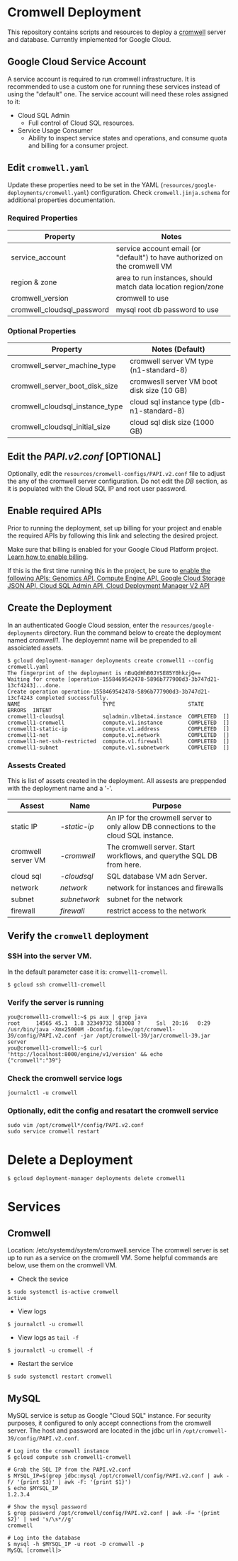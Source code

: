 # Cromwell Deployment

This repository contains scripts and resources to deploy a [cromwell][0] server and database. Currently implemented for Google Cloud.

[0]: https://github.com/broadinstitute/cromwell
[1]: https://cloud.google.com

## Google Cloud Service Account

A service account is required to run cromwell infrastructure. It is recommended to use a custom one for running these services instead of using the "default" one. The service account will need these roles assigned to it:

* Cloud SQL Admin
  * Full control of Cloud SQL resources.
* Service Usage Consumer
  * Ability to inspect service states and operations, and consume quota and billing for a consumer project.

## Edit `cromwell.yaml`

Update these properties need to be set in the YAML (`resources/google-deployments/cromwell.yaml`) configuration. Check `cromwell.jinja.schema` for additional properties documentation.

### Required Properties

| Property | Notes |
| --- | --- |
| service_account | service account email (or "default") to have authorized on the cromwell VM |
| region & zone | area to run instances, should match data location region/zone |
| cromwell_version | cromwell to use |
| cromwell_cloudsql_password | mysql root db password to use | 

### Optional Properties

| Property | Notes (Default) |
| --- | --- |
| cromwell_server_machine_type |  cromwell server VM type (n1-standard-8) |
| cromwell_server_boot_disk_size | cromwesll server VM boot disk size (10 GB) |
| cromwell_cloudsql_instance_type | cloud sql instance type (db-n1-standard-8) |
| cromwell_cloudsql_initial_size | cloud sql disk size (1000 GB) |

## Edit the _PAPI.v2.conf_ [OPTIONAL]

Optionally, edit the `resources/cromwell-configs/PAPI.v2.conf` file to adjust the any of the cromwell server configuration. Do not edit the *DB* section, as it is populated with the Cloud SQL IP and root user password.

## Enable required APIs
Prior to running the deployment, set up billing for your project and enable the required APIs by following this link and selecting the desired project.

Make sure that billing is enabled for your Google Cloud Platform project. [Learn how to enable billing](https://cloud.google.com/billing/docs/how-to/modify-project).

If this is the first time running this in the project, be sure to [enable the following APIs: Genomics API, Compute Engine API, Google Cloud Storage JSON API, Cloud SQL Admin API, Cloud Deployment Manager V2 API](https://console.cloud.google.com/flows/enableapi?apiid=genomics,compute,storage_api,sqladmin,deploymentmanager)

## Create the Deployment

In an authenticated Google Cloud session, enter the `resources/google-deployments` directory. Run the command below to create the deployment named _cromwell1_. The deployemnt name will be prepended to all assoiciated assets.

```
$ gcloud deployment-manager deployments create cromwell1 --config cromwell.yaml
The fingerprint of the deployment is nBuQdHhB0JYSE85Y0hkzjQ==
Waiting for create [operation-1558469542478-5896b777900d3-3b747d21-13cf4243]...done.                              
Create operation operation-1558469542478-5896b777900d3-3b747d21-13cf4243 completed successfully.
NAME                          TYPE                       STATE      ERRORS  INTENT
cromwell1-cloudsql            sqladmin.v1beta4.instance  COMPLETED  []
cromwell1-cromwell            compute.v1.instance        COMPLETED  []
cromwell1-static-ip           compute.v1.address         COMPLETED  []
cromwell1-net                 compute.v1.network         COMPLETED  []
cromwell1-net-ssh-restricted  compute.v1.firewall        COMPLETED  []
cromwell1-subnet              compute.v1.subnetwork      COMPLETED  []
```

### Assests Created

This is list of assets created in the deployment. All assests are preppended with the deployment name and a '-'.

| Assest | Name | Purpose |
| --- | --- | --- |
| static IP | *-static-ip* | An IP for the crowmell server to only allow DB connections to the cloud SQL instance. |
| cromwell server VM | *-cromwell* | The cromwell server. Start workflows, and querythe SQL DB from here. |
| cloud sql | *-cloudsql* | SQL database VM adn Server. |
| network | *network* | network for instances and firewalls |
| subnet | *subnetwork* |subnet for the network|
| firewall | *firewall* |restrict access to the network|

## Verify the `cromwell` deployment

### SSH into the server VM.

In the default parameter case it is: `cromwell1-cromwell`.

```
$ gcloud ssh cromwell1-cromwell
```

### Verify the server is running

```
you@cromwell1-cromwell:~$ ps aux | grep java
root     14565 45.1  1.8 32349732 583008 ?     Ssl  20:16   0:29 /usr/bin/java -Xmx25000M -Dconfig.file=/opt/cromwell-39/config/PAPI.v2.conf -jar /opt/cromwell-39/jar/cromwell-39.jar server
you@cromwell1-cromwell:~$ curl 'http://localhost:8000/engine/v1/version' && echo
{"cromwell":"39"}
```
### Check the cromwell service logs

```
journalctl -u cromwell
```
### Optionally, edit the config and resatart the cromwell service

```
sudo vim /opt/cromwell*/config/PAPI.v2.conf
sudo service cromwell restart
```
# Delete a Deployment

```sh
$ gcloud deployment-manager deployments delete cromwell1
```
# Services

## Cromwell
Location: /etc/systemd/system/cromwell.service
The cromwell server is set up to run as a service on the cromwell VM. Some helpful commands are below, use them on the cromwell VM.
* Check the sevice
```
$ sudo systemctl is-active cromwell
active
```
* View logs
```
$ journalctl -u cromwell
```
* View logs as `tail -f`
```
$ journalctl -u cromwell -f
```
* Restart the service
```
$ sudo systemctl restart cromwell
```
## MySQL
MySQL service is setup as Google "Cloud SQL" instance. For security purposes, it configured to only accept connections from the cromwell server. The host and password are located in the jdbc url in `/opt/cromwell-39/config/PAPI.v2.conf`. 
```
# Log into the cromwell instance
$ gcloud compute ssh cromwell1-cromwell

# Grab the SQL IP from the PAPI.v2.conf
$ MYSQL_IP=$(grep jdbc:mysql /opt/cromwell/config/PAPI.v2.conf | awk -F/ '{print $3}' | awk -F: '{print $1}')
$ echo $MYSQL_IP
1.2.3.4

# Show the mysql password
$ grep password /opt/cromwell/config/PAPI.v2.conf | awk -F= '{print $2}' | sed 's/\s*//g'
cromwell

# Log into the database
$ mysql -h $MYSQL_IP -u root -D cromwell -p
MySQL [cromwell]> 
```
